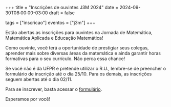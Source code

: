 +++
title = "Inscrições de ouvintes J3M 2024"
date = 2024-09-30T08:00:00-03:00
draft = false

tags = ["inscricao"]
eventos = ["j3m"]
+++

Estão abertas as inscrições para ouvintes na Jornada de Matemática, Matemática Aplicada e Educação Matemática!

Como ouvinte, você terá a oportunidade de prestigiar seus colegas, aprender mais sobre diversas áreas da matemática e ainda garantir horas formativas para o seu currículo. Não perca essa chance!

Se você não é da UFPR e pretende utilizar o R.U., lembre-se de preencher o formulário de inscrição até o dia 25/10. Para os demais, as inscrições seguem abertas até o dia 02/11.

Para se inscrever, basta acessar o [formulário](https://forms.gle/RZoWxbXxHu8vhrWH8).

Esperamos por você!
